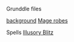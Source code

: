 Grunddle files

[background](https://github.com/gregofgreg5/magick-ink2020/blob/main/player-characters/grunddle/grunddle-background.md#grunddle)
[Mage robes](https://github.com/gregofgreg5/magick-ink2020/blob/main/homebrew/magic-items/mage-robes.md#mage-robe)

Spells
[Illusory Blitz](https://github.com/gregofgreg5/magick-ink2020/blob/main/homebrew/spells/illusory-blitz.md#illusory-blitz)
